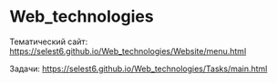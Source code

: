 # Web_technologies

Тематический сайт:
https://selest6.github.io/Web_technologies/Website/menu.html

Задачи:
https://selest6.github.io/Web_technologies/Tasks/main.html
